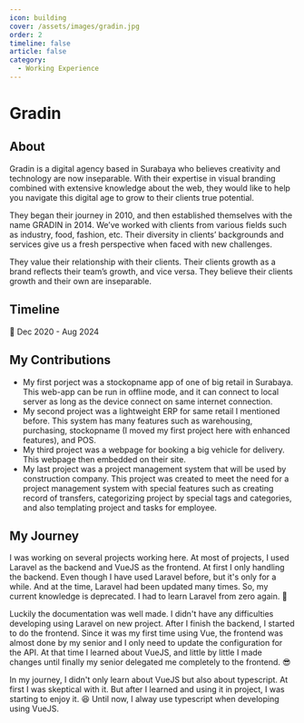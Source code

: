 ```yaml
---
icon: building
cover: /assets/images/gradin.jpg
order: 2
timeline: false
article: false
category:
  - Working Experience
---
```


# Gradin

## About

Gradin is a digital agency based in Surabaya who believes creativity and technology are now inseparable. With their expertise in visual branding combined with extensive knowledge about the web, they would like to help you navigate this digital age to grow to their clients true potential.

They began their journey in 2010, and then established themselves with the name GRADIN in 2014. We’ve worked with clients from various fields such as industry, food, fashion, etc. Their diversity in clients’ backgrounds and services give us a fresh perspective when faced with new challenges.

They value their relationship with their clients. Their clients growth as a brand reflects their team’s growth, and vice versa. They believe their clients growth and their own are inseparable.

## Timeline

:calendar: Dec 2020 - Aug 2024

## My Contributions

- My first porject was a stockopname app of one of big retail in Surabaya. This web-app can be run in offline mode, and it can connect to local server as long as the device connect on same internet connection.
- My second project was a lightweight ERP for same retail I mentioned before. This system has many features such as warehousing, purchasing, stockopname (I moved my first project here with enhanced features), and POS.
- My third project was a webpage for booking a big vehicle for delivery. This webpage then embedded on their site.
- My last project was a project management system that will be used by construction company. This project was created to meet the need for a project management system with special features such as creating record of transfers, categorizing project by special tags and categories, and also templating project and tasks for employee.

## My Journey

I was working on several projects working here. At most of projects, I used Laravel as the backend and VueJS as the frontend. At first I only handling the backend. Even though I have used Laravel before, but it's only for a while. And at the time, Laravel had been updated many times. So, my current knowledge is deprecated. I had to learn Laravel from zero again. :smiling_face_with_tear:

Luckily the documentation was well made. I didn't have any difficulties developing using Laravel on new project. After I finish the backend, I started to do the frontend. Since it was my first time using Vue, the frontend was almost done by my senior and I only need to update the configuration for the API. At that time I learned about VueJS, and little by little I made changes until finally my senior delegated me completely to the frontend. :sunglasses:

In my journey, I didn't only learn about VueJS but also about typescript. At first I was skeptical with it. But after I learned and using it in project, I was starting to enjoy it. :laughing: Until now, I alway use typescript when developing using VueJS.